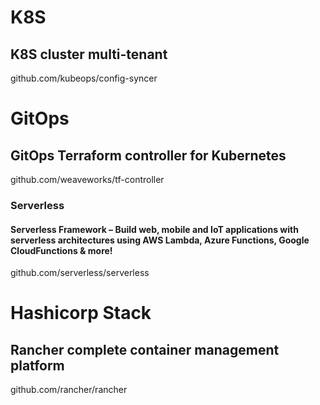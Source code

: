 # K8S
## K8S cluster multi-tenant
github.com/kubeops/config-syncer

# GitOps
## GitOps Terraform controller for Kubernetes
github.com/weaveworks/tf-controller

### Serverless
#### Serverless Framework – Build web, mobile and IoT applications with serverless architectures using AWS Lambda, Azure Functions, Google CloudFunctions & more!
github.com/serverless/serverless

# Hashicorp Stack
## Rancher complete container management platform
github.com/rancher/rancher


